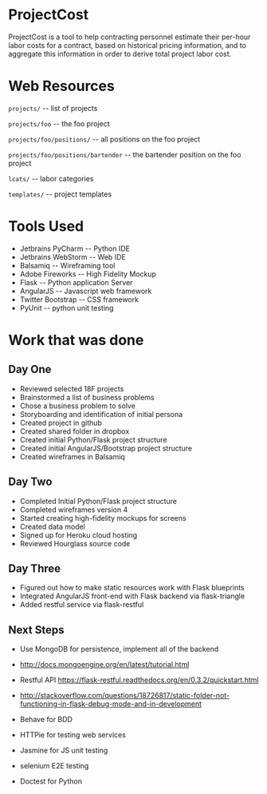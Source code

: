 # ProjectCost

ProjectCost is a tool to help contracting personnel estimate their per-hour labor costs for a contract, 
based on historical pricing information, and to aggregate this information in order to derive total project labor cost.

Web Resources
=============
`projects/`  -- list of projects

`projects/foo`  -- the foo project

`projects/foo/positions/`  -- all positions on the foo project

`projects/foo/positions/bartender`   -- the bartender position on the foo project
 
`lcats/`  -- labor categories

`templates/`  -- project templates

Tools Used
==========
* Jetbrains PyCharm -- Python IDE
* Jetbrains WebStorm -- Web IDE
* Balsamiq -- Wireframing tool
* Adobe Fireworks -- High Fidelity Mockup
* Flask -- Python application Server
* AngularJS -- Javascript web framework
* Twitter Bootstrap -- CSS framework
* PyUnit -- python unit testing

Work that was done
==================

Day One
-------
* Reviewed selected 18F projects
* Brainstormed a list of business problems
* Chose a business problem to solve
* Storyboarding and identification of initial persona
* Created project in github
* Created shared folder in dropbox
* Created initial Python/Flask project structure
* Created initial AngularJS/Bootstrap project structure
* Created wireframes in Balsamiq

Day Two
-------
* Completed Initial Python/Flask project structure
* Completed wireframes version 4
* Started creating high-fidelity mockups for screens
* Created data model
* Signed up for Heroku cloud hosting
* Reviewed Hourglass source code

Day Three
---------
* Figured out how to make static resources work with Flask blueprints
* Integrated AngularJS front-end with Flask backend via flask-triangle
* Added restful service via flask-restful


Next Steps
----------
* Use MongoDB for persistence, implement all of the backend
* http://docs.mongoengine.org/en/latest/tutorial.html

* Restful API  https://flask-restful.readthedocs.org/en/0.3.2/quickstart.html

* http://stackoverflow.com/questions/18726817/static-folder-not-functioning-in-flask-debug-mode-and-in-development

* Behave for BDD
* HTTPie for testing web services
* Jasmine for JS unit testing
* selenium E2E testing
* Doctest for Python

